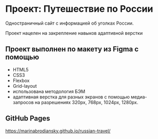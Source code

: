 # Проект: Путешествие по России

Одностраничный сайт с информацией об уголках России.

Проект нацелен на закрепление навыков адаптивной верстки

## Проект выполнен по макету из Figma с помощью
* HTML5
* CSS3
* Flexbox
* Grid-layout
* использована методология БЭМ
* адаптивная верстка для разных экранов с помощью медиа-запросов на разрешениях 320px, 768px, 1024px, 1280px. 

## GitHub Pages

https://marinabrodiansky.github.io/russian-travel/
